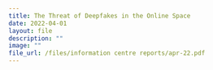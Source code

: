 ```yaml
---
title: The Threat of Deepfakes in the Online Space
date: 2022-04-01
layout: file
description: ""
image: ""
file_url: /files/information centre reports/apr-22.pdf
---
```


